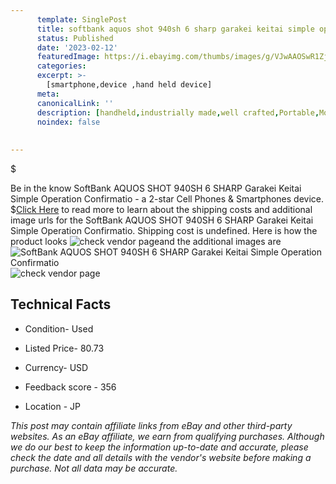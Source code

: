 ```yaml
---
      template: SinglePost
      title: softbank aquos shot 940sh 6 sharp garakei keitai simple operation confirmatio
      status: Published
      date: '2023-02-12'
      featuredImage: https://i.ebayimg.com/thumbs/images/g/VJwAAOSwR1Zj6I8F/s-l225.jpg
      categories: 
      excerpt: >-
        [smartphone,device ,hand held device]
      meta:
      canonicalLink: ''
      description: [handheld,industrially made,well crafted,Portable,Mobile,Compact,Convenient,Lightweight,Maneuverable,Man-portable,Miniature,Carriable,Hand-held,Light,Holdable,Transportable,Mobile device,Pocket-sized,On-the-go,Wireless,Cordless,Compact size,Convenient size, smartphone,device ,hand held device]
      noindex: false
      
        
---
```

$

Be in the know SoftBank AQUOS SHOT 940SH 6 SHARP Garakei Keitai Simple Operation Confirmatio - a 2-star Cell Phones & Smartphones device.
$[Click Here](https://www.ebay.com/itm/304802342021?hash=item46f7a2a485%3Ag%3AVJwAAOSwR1Zj6I8F&mkevt=1&mkcid=1&mkrid=711-53200-19255-0&campid=%253CePNCampaignId%253E&customid=%253CreferenceId%253E&toolid=10049) to read more to learn about the shipping costs and additional image urls for the SoftBank AQUOS SHOT 940SH 6 SHARP Garakei Keitai Simple Operation Confirmatio. Shipping cost is undefined. Here is how the product looks ![check vendor page](https://i.ebayimg.com/thumbs/images/g/VJwAAOSwR1Zj6I8F/s-l225.jpg)and the additional images are![SoftBank AQUOS SHOT 940SH 6 SHARP Garakei Keitai Simple Operation Confirmatio](https://i.ebayimg.com/images/g/VJwAAOSwR1Zj6I8F/s-l1200.jpg)![check vendor page](https://origin-galleryplus.ebayimg.com/ws/web/304802342021_2_0_1/225x225.jpg,https://origin-galleryplus.ebayimg.com/ws/web/304802342021_3_0_1/225x225.jpg,https://origin-galleryplus.ebayimg.com/ws/web/304802342021_4_0_1/225x225.jpg,https://origin-galleryplus.ebayimg.com/ws/web/304802342021_5_0_1/225x225.jpg,https://origin-galleryplus.ebayimg.com/ws/web/304802342021_6_0_1/225x225.jpg,https://origin-galleryplus.ebayimg.com/ws/web/304802342021_7_0_1/225x225.jpg)



 ## Technical Facts 



     
      

 - Condition- Used 


      

 - Listed Price- 80.73 


      

 - Currency- USD 


      

 - Feedback score - 356 


      

 - Location - JP 


      
      

 *_This post may contain affiliate links from eBay and other third-party websites. As an eBay affiliate, we earn from qualifying purchases. Although we do our best to keep the information up-to-date and accurate, please check the date and all details with the vendor's website before making a purchase. Not all data may be accurate._*






